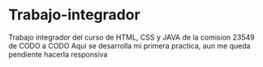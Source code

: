 # Trabajo-integrador
Trabajo integrador del curso de HTML, CSS y JAVA de la comision 23549 de CODO a CODO
Aqui se desarrolla mi primera practica, aun me queda pendiente hacerla responsiva
